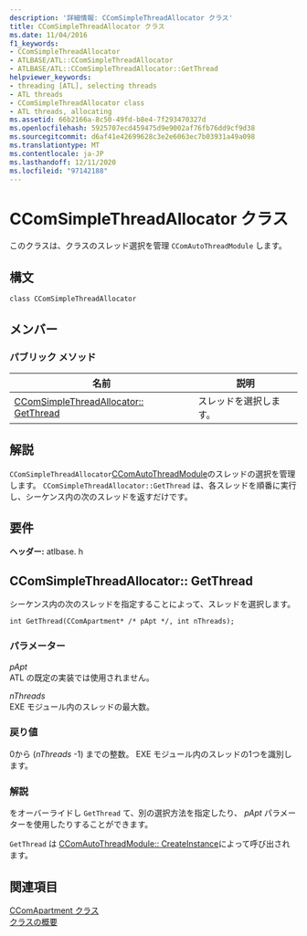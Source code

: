 ```yaml
---
description: '詳細情報: CComSimpleThreadAllocator クラス'
title: CComSimpleThreadAllocator クラス
ms.date: 11/04/2016
f1_keywords:
- CComSimpleThreadAllocator
- ATLBASE/ATL::CComSimpleThreadAllocator
- ATLBASE/ATL::CComSimpleThreadAllocator::GetThread
helpviewer_keywords:
- threading [ATL], selecting threads
- ATL threads
- CComSimpleThreadAllocator class
- ATL threads, allocating
ms.assetid: 66b2166a-8c50-49fd-b8e4-7f293470327d
ms.openlocfilehash: 5925707ecd459475d9e9002af76fb76dd9cf9d38
ms.sourcegitcommit: d6af41e42699628c3e2e6063ec7b03931a49a098
ms.translationtype: MT
ms.contentlocale: ja-JP
ms.lasthandoff: 12/11/2020
ms.locfileid: "97142188"
---
```

# <a name="ccomsimplethreadallocator-class"></a>CComSimpleThreadAllocator クラス

このクラスは、クラスのスレッド選択を管理 `CComAutoThreadModule` します。

## <a name="syntax"></a>構文

```
class CComSimpleThreadAllocator
```

## <a name="members"></a>メンバー

### <a name="public-methods"></a>パブリック メソッド

|名前|説明|
|----------|-----------------|
|[CComSimpleThreadAllocator:: GetThread](#getthread)|スレッドを選択します。|

## <a name="remarks"></a>解説

`CComSimpleThreadAllocator`[CComAutoThreadModule](../../atl/reference/ccomautothreadmodule-class.md)のスレッドの選択を管理します。 `CComSimpleThreadAllocator::GetThread` は、各スレッドを順番に実行し、シーケンス内の次のスレッドを返すだけです。

## <a name="requirements"></a>要件

**ヘッダー:** atlbase. h

## <a name="ccomsimplethreadallocatorgetthread"></a><a name="getthread"></a> CComSimpleThreadAllocator:: GetThread

シーケンス内の次のスレッドを指定することによって、スレッドを選択します。

```
int GetThread(CComApartment* /* pApt */, int nThreads);
```

### <a name="parameters"></a>パラメーター

*pApt*<br/>
ATL の既定の実装では使用されません。

*nThreads*<br/>
EXE モジュール内のスレッドの最大数。

### <a name="return-value"></a>戻り値

0から (*nThreads* -1) までの整数。 EXE モジュール内のスレッドの1つを識別します。

### <a name="remarks"></a>解説

をオーバーライドし `GetThread` て、別の選択方法を指定したり、 *pApt* パラメーターを使用したりすることができます。

`GetThread` は [CComAutoThreadModule:: CreateInstance](../../atl/reference/ccomautothreadmodule-class.md#createinstance)によって呼び出されます。

## <a name="see-also"></a>関連項目

[CComApartment クラス](../../atl/reference/ccomapartment-class.md)<br/>
[クラスの概要](../../atl/atl-class-overview.md)
